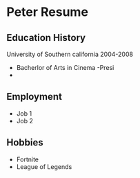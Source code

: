 # Peter Resume

## Education History
University of Southern california 2004-2008
- Bacherlor of Arts in Cinema
-Presi
-

## Employment
- Job 1
- Job 2


## Hobbies
- Fortnite
- League of Legends
